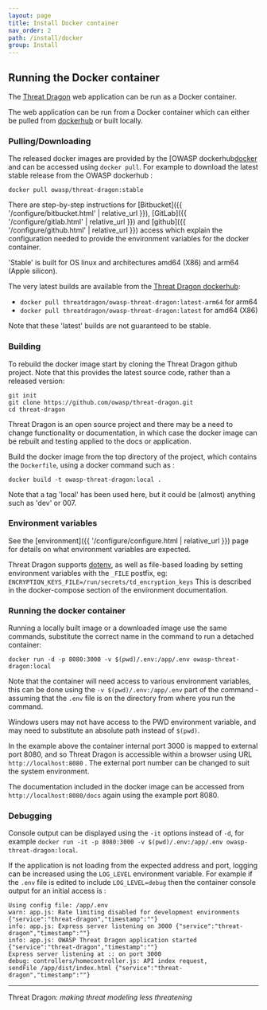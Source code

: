 ```yaml
---
layout: page
title: Install Docker container
nav_order: 2
path: /install/docker
group: Install
---
```


## Running the Docker container

The [Threat Dragon](http://owasp.org/www-project-threat-dragon) web application can be run as a Docker container.

The web application can be run from a Docker container which can either be pulled from [dockerhub][docker] or built locally.

### Pulling/Downloading

The released docker images are provided by the [OWASP dockerhub[docker]
and can be accessed using `docker pull`.
For example to download the latest stable release from the OWASP dockerhub :

`docker pull owasp/threat-dragon:stable`

There are step-by-step instructions for [Bitbucket]({{ '/configure/bitbucket.html' | relative_url }}),
[GitLab]({{ '/configure/gitlab.html' | relative_url }}) and [github]({{ '/configure/github.html' | relative_url }})
access which explain the configuration needed to provide the environment variables for the docker container.

'Stable' is built for OS linux and architectures amd64 (X86) and arm64 (Apple silicon).

The very latest builds are available from the [Threat Dragon dockerhub][td-docker]:

* `docker pull threatdragon/owasp-threat-dragon:latest-arm64` for arm64
* `docker pull threatdragon/owasp-threat-dragon:latest` for amd64 (X86)

Note that these 'latest' builds are not guaranteed to be stable.

### Building

To rebuild the docker image start by cloning the Threat Dragon github project.
Note that this provides the latest source code, rather than a released version:

```text
git init
git clone https://github.com/owasp/threat-dragon.git
cd threat-dragon
```

Threat Dragon is an open source project and there may be a need to change functionality or documentation,
in which case the docker image can be rebuilt and testing applied to the docs or application.

Build the docker image from the top directory of the project, which contains the `Dockerfile`,
using a docker command such as :

`docker build -t owasp-threat-dragon:local .`

Note that a tag 'local' has been used here, but it could be (almost) anything such as 'dev' or 007.

### Environment variables

See the [environment]({{ '/configure/configure.html | relative_url }}) page
for details on what environment variables are expected.

Threat Dragon supports [dotenv](https://github.com/motdotla/dotenv),
as well as file-based loading by setting environment variables with the `_FILE` postfix,
eg: `ENCRYPTION_KEYS_FILE=/run/secrets/td_encryption_keys`
This is described in the docker-compose section of the environment documentation.

### Running the docker container

Running a locally built image or a downloaded image use the same commands,
substitute the correct name in the command to run a detached container:

`docker run -d -p 8080:3000 -v $(pwd)/.env:/app/.env owasp-threat-dragon:local`

Note that the container will need access to various environment variables, this can be done using the
`-v $(pwd)/.env:/app/.env` part of the command - assuming that the `.env` file
is on the directory from where you run the command.

Windows users may not have access to the PWD environment variable,
and may need to substitute an absolute path instead of `$(pwd)`.

In the example above the container internal port 3000 is mapped to external port 8080,
and so Threat Dragon is accessible within a browser using URL `http://localhost:8080` .
The external port number can be changed to suit the system environment.

The documentation included in the docker image can be accessed from `http://localhost:8080/docs`
again using the example port 8080.

### Debugging

Console output can be displayed using the `-it` options instead of `-d`,
for example `docker run -it -p 8080:3000 -v $(pwd)/.env:/app/.env owasp-threat-dragon:local`.

If the application is not loading from the expected address and port,
logging can be increased using the `LOG_LEVEL` environment variable.
For example if the `.env` file is edited to include `LOG_LEVEL=debug`
then the container console output for an initial access is :

```text
Using config file: /app/.env
warn: app.js: Rate limiting disabled for development environments {"service":"threat-dragon","timestamp":""}
info: app.js: Express server listening on 3000 {"service":"threat-dragon","timestamp":""}
info: app.js: OWASP Threat Dragon application started {"service":"threat-dragon","timestamp":""}
Express server listening at :: on port 3000
debug: controllers/homecontroller.js: API index request,
sendFile /app/dist/index.html {"service":"threat-dragon","timestamp":""}
```

----

Threat Dragon: _making threat modeling less threatening_

[docker]: https://hub.docker.com/r/owasp/threat-dragon/tags
[td-docker]: https://hub.docker.com/repository/docker/threatdragon/owasp-threat-dragon/tags

